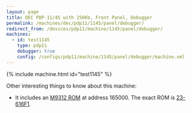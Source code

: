 ```yaml
---
layout: page
title: DEC PDP-11/45 with 256Kb, Front Panel, Debugger
permalink: /machines/dec/pdp11/1145/panel/debugger/
redirect_from: /devices/pdp11/machine/1145/panel/debugger/
machines:
  - id: test1145
    type: pdp11
    debugger: true
    config: /configs/pdp11/machine/1145/panel/debugger/machine.xml
---
```


{% include machine.html id="test1145" %}

Other interesting things to know about this machine:

  - It includes an [M9312 ROM](/machines/dec/pdp11/rom/M9312) at address 165000.  The exact ROM is [23-616F1](/machines/dec/pdp11/rom/M9312/23-616F1.txt).
